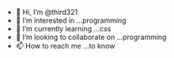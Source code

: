 - 👋 Hi, I’m @third321
- 👀 I’m interested in ...programming
- 🌱 I’m currently learning ...css
- 💞️ I’m looking to collaborate on ...programming
- 📫 How to reach me ...to know
  

<!---
third321/third321 is a ✨ special ✨ repository because its `README.md` (this file) appears on your GitHub profile.
You can click the Preview link to take a look at your changes.
--->
